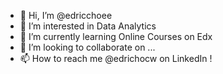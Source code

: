 - 👋 Hi, I’m @edricchoee
- 👀 I’m interested in Data Analytics
- 🌱 I’m currently learning Online Courses on Edx
- 💞️ I’m looking to collaborate on ...
- 📫 How to reach me @edrichocw on LinkedIn !

<!---
edricchoee/edricchoee is a ✨ special ✨ repository because its `README.md` (this file) appears on your GitHub profile.
You can click the Preview link to take a look at your changes.
--->
